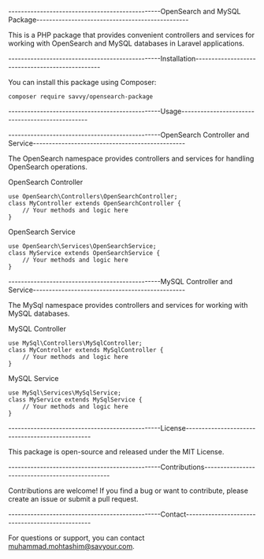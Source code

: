 ------------------------------------------------OpenSearch and MySQL Package------------------------------------------------

This is a PHP package that provides convenient controllers and services for working with OpenSearch and MySQL databases in Laravel applications.

------------------------------------------------Installation------------------------------------------------

You can install this package using Composer:

    composer require savvy/opensearch-package

------------------------------------------------Usage------------------------------------------------

------------------------------------------------OpenSearch Controller and Service------------------------------------------------

The OpenSearch namespace provides controllers and services for handling OpenSearch operations.

OpenSearch Controller

    use OpenSearch\Controllers\OpenSearchController;
    class MyController extends OpenSearchController {
        // Your methods and logic here
    }

OpenSearch Service

    use OpenSearch\Services\OpenSearchService;
    class MyService extends OpenSearchService {
        // Your methods and logic here
    }

------------------------------------------------MySQL Controller and Service------------------------------------------------

The MySql namespace provides controllers and services for working with MySQL databases.

MySQL Controller

    use MySql\Controllers\MySqlController;
    class MyController extends MySqlController {
        // Your methods and logic here
    }

MySQL Service

    use MySql\Services\MySqlService;
    class MyService extends MySqlService {
        // Your methods and logic here
    }

------------------------------------------------License------------------------------------------------

This package is open-source and released under the MIT License.

------------------------------------------------Contributions------------------------------------------------

Contributions are welcome! If you find a bug or want to contribute, please create an issue or submit a pull request.

------------------------------------------------Contact------------------------------------------------

For questions or support, you can contact muhammad.mohtashim@savyour.com.